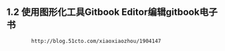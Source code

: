 ## 1.2 使用图形化工具Gitbook Editor编辑gitbook电子书

```
        http://blog.51cto.com/xiaoxiaozhou/1904147
```

